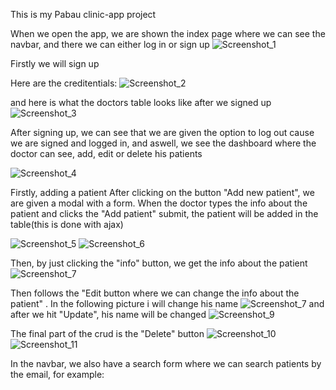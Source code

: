 This is my Pabau clinic-app project


When we open the app, we are shown the index page where we can see the navbar, and there we can either log in or sign up
![Screenshot_1](https://user-images.githubusercontent.com/90925461/172972343-b79963d3-d353-4716-a091-12b3ae555277.png)


Firstly we will sign up 

Here are the creditentials:
![Screenshot_2](https://user-images.githubusercontent.com/90925461/172972470-84b71e3f-f3c1-4e2c-b20c-c887759d8a4b.png)

and here is what the doctors table looks like after we signed up
![Screenshot_3](https://user-images.githubusercontent.com/90925461/172972560-b0488ab3-d8d1-4a44-a37b-68c784885bb1.png)


After signing up, we can see that we are given the option to log out cause we are signed and logged in, and aswell, we see the dashboard where the doctor can see, add, edit or delete his patients

![Screenshot_4](https://user-images.githubusercontent.com/90925461/172974006-94492e53-23f4-46fe-90a3-641eeb84cef0.png)

Firstly, adding a patient
After clicking on the button "Add new patient", we are given a modal with a form. When the doctor types the info about the patient and clicks the "Add patient" submit, the patient will be added in the table(this is done with ajax)

![Screenshot_5](https://user-images.githubusercontent.com/90925461/172974386-42e5a447-685b-454a-8054-5d24be21d441.png)
![Screenshot_6](https://user-images.githubusercontent.com/90925461/172974512-ff566e70-a092-4670-bc16-d0d4ba0ca390.png)

Then, by just clicking the "info" button, we get the info about the patient 
![Screenshot_7](https://user-images.githubusercontent.com/90925461/172974722-0c4c18c8-ed2b-40e8-bd89-7aea63986084.png)

Then follows the "Edit button where we can change the info about the patient" . In the following picture i will change his name 
![Screenshot_7](https://user-images.githubusercontent.com/90925461/172974925-eff88e38-87ef-4deb-896f-99edddefdc2b.png)
and after we hit "Update", his name will be changed
![Screenshot_9](https://user-images.githubusercontent.com/90925461/172975007-2eaa5cf5-124d-4ec6-b750-30a37798320a.png)

The final part of the crud is the "Delete" button
![Screenshot_10](https://user-images.githubusercontent.com/90925461/172975171-b31ed933-486c-4758-b9e8-8db5b78ebbc1.png)
![Screenshot_11](https://user-images.githubusercontent.com/90925461/172975182-03977243-31b1-4fc9-b25c-911c2e218946.png)

In the navbar, we also have a search form where we can search patients by the email, for example:


